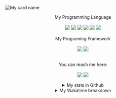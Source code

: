 ![My card name](https://cardivo.vercel.app/api?name=Athallah%20Dzaki&description=Hy%20There,%20i%27m%20Full%20Stack%20Developer%20and%20i%27m%2017%20y.o.%20%20Have%20a%20Nice%20Day%20With%20my%20All%20My%20Repository%20%F0%9F%98%8A&image=https://avatars.githubusercontent.com/u/44716687&pattern=ticTacToe&colorPattern=%23eaeaea&opacity=0.5&site=https://sampindo.id&instagram=athallah_dzaki&github=AthallahDzaki)

<div align="center">
  My Programming Language
  <br><br>
  <img src="https://img.shields.io/badge/javascript%20-%23323330.svg?&style=for-the-badge&logo=javascript&logoColor=%23F7DF1E"/>
  <img src="https://img.shields.io/badge/pawn%20-%23323330.svg?&style=for-the-badge&logo=pawn&logoColor=%23F7DF1E"/>
  <img src="https://img.shields.io/badge/c++-%2300599C.svg?style=for-the-badge&logo=c%2B%2B&logoColor=white"/>
  <img src="https://img.shields.io/badge/c%23-%23239120.svg?style=for-the-badge&logo=c-sharp&logoColor=white"/>
  <img src="https://img.shields.io/badge/python-3670A0?style=for-the-badge&logo=python&logoColor=ffdd54"/>
  <img src="https://img.shields.io/badge/php-%23777BB4.svg?style=for-the-badge&logo=php&logoColor=white"/>
  <br><br>
  My Programing Framework
  <br><br>
  <img src="https://img.shields.io/badge/express.js-%23404d59.svg?style=for-the-badge&logo=express&logoColor=%2361DAFB"/>
  <img src="https://img.shields.io/badge/next%20js-%23000000?&style=for-the-badge&logo=next.js&logoColor=white"/>
  <br><br>

  You can reach me here:<br><br>
  <a href="mailto:athallahdzaki@gmail.com" style="text-decoration: none;">
    <img src="https://img.shields.io/badge/email%20me%20here-%23EA4335?&style=for-the-badge&logo=gmail&logoColor=white"/>
  </a>
  <a href="https://instagram.com/athallah_dzaki" style="text-decoration: none;">
    <img src="https://img.shields.io/badge/instagram-%23E4405F?&style=for-the-badge&logo=instagram&logoColor=white"/>
  </a>
  <br>
  <details>
    <summary>My stats in Github</summary>
    <img src="https://github-readme-stats.vercel.app/api?username=AthallahDzaki&show_icons=true">
    <img src="https://github-profile-trophy.vercel.app/?username=AthallahDzaki">
  </details>
  
  <details>
    <summary>My Wakatime breakdown</summary>
    <img
      src="https://github.com/AthallahDzaki/AthallahDzaki/blob/king/images/stat.svg"
      alt="Alternative Text"
    />
  </details>
</div>
